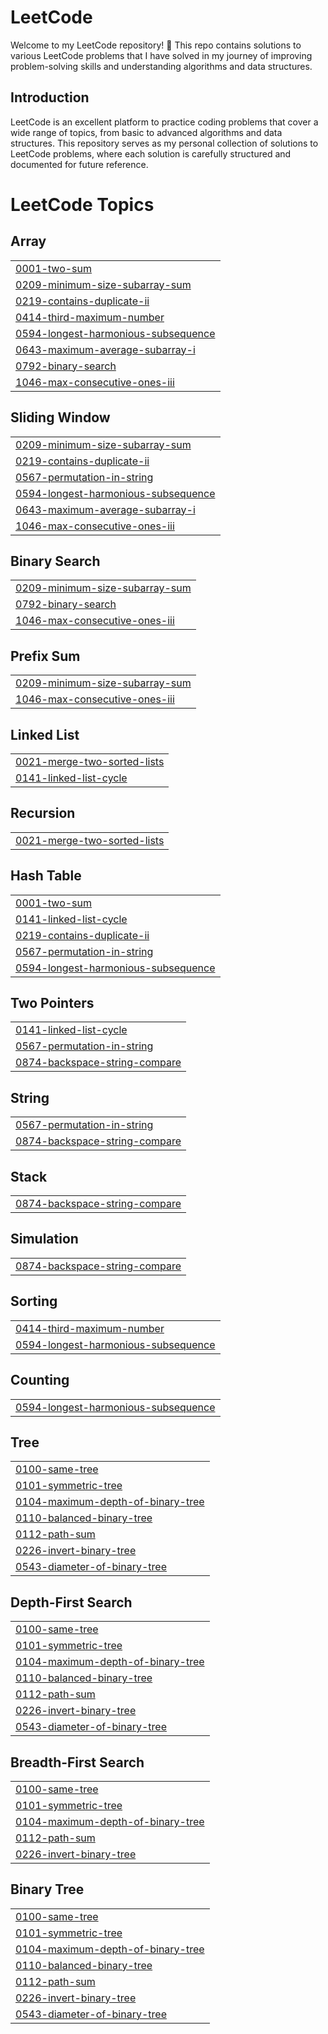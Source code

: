 
# LeetCode

Welcome to my LeetCode repository! 🚀 This repo contains solutions to various LeetCode problems that I have solved in my journey of improving problem-solving skills and understanding algorithms and data structures.

## Introduction

LeetCode is an excellent platform to practice coding problems that cover a wide range of topics, from basic to advanced algorithms and data structures. This repository serves as my personal collection of solutions to LeetCode problems, where each solution is carefully structured and documented for future reference.

<!---LeetCode Topics Start-->
# LeetCode Topics
## Array
|  |
| ------- |
| [0001-two-sum](https://github.com/armaandeol/LeetCode/tree/master/0001-two-sum) |
| [0209-minimum-size-subarray-sum](https://github.com/armaandeol/LeetCode/tree/master/0209-minimum-size-subarray-sum) |
| [0219-contains-duplicate-ii](https://github.com/armaandeol/LeetCode/tree/master/0219-contains-duplicate-ii) |
| [0414-third-maximum-number](https://github.com/armaandeol/LeetCode/tree/master/0414-third-maximum-number) |
| [0594-longest-harmonious-subsequence](https://github.com/armaandeol/LeetCode/tree/master/0594-longest-harmonious-subsequence) |
| [0643-maximum-average-subarray-i](https://github.com/armaandeol/LeetCode/tree/master/0643-maximum-average-subarray-i) |
| [0792-binary-search](https://github.com/armaandeol/LeetCode/tree/master/0792-binary-search) |
| [1046-max-consecutive-ones-iii](https://github.com/armaandeol/LeetCode/tree/master/1046-max-consecutive-ones-iii) |
## Sliding Window
|  |
| ------- |
| [0209-minimum-size-subarray-sum](https://github.com/armaandeol/LeetCode/tree/master/0209-minimum-size-subarray-sum) |
| [0219-contains-duplicate-ii](https://github.com/armaandeol/LeetCode/tree/master/0219-contains-duplicate-ii) |
| [0567-permutation-in-string](https://github.com/armaandeol/LeetCode/tree/master/0567-permutation-in-string) |
| [0594-longest-harmonious-subsequence](https://github.com/armaandeol/LeetCode/tree/master/0594-longest-harmonious-subsequence) |
| [0643-maximum-average-subarray-i](https://github.com/armaandeol/LeetCode/tree/master/0643-maximum-average-subarray-i) |
| [1046-max-consecutive-ones-iii](https://github.com/armaandeol/LeetCode/tree/master/1046-max-consecutive-ones-iii) |
## Binary Search
|  |
| ------- |
| [0209-minimum-size-subarray-sum](https://github.com/armaandeol/LeetCode/tree/master/0209-minimum-size-subarray-sum) |
| [0792-binary-search](https://github.com/armaandeol/LeetCode/tree/master/0792-binary-search) |
| [1046-max-consecutive-ones-iii](https://github.com/armaandeol/LeetCode/tree/master/1046-max-consecutive-ones-iii) |
## Prefix Sum
|  |
| ------- |
| [0209-minimum-size-subarray-sum](https://github.com/armaandeol/LeetCode/tree/master/0209-minimum-size-subarray-sum) |
| [1046-max-consecutive-ones-iii](https://github.com/armaandeol/LeetCode/tree/master/1046-max-consecutive-ones-iii) |
## Linked List
|  |
| ------- |
| [0021-merge-two-sorted-lists](https://github.com/armaandeol/LeetCode/tree/master/0021-merge-two-sorted-lists) |
| [0141-linked-list-cycle](https://github.com/armaandeol/LeetCode/tree/master/0141-linked-list-cycle) |
## Recursion
|  |
| ------- |
| [0021-merge-two-sorted-lists](https://github.com/armaandeol/LeetCode/tree/master/0021-merge-two-sorted-lists) |
## Hash Table
|  |
| ------- |
| [0001-two-sum](https://github.com/armaandeol/LeetCode/tree/master/0001-two-sum) |
| [0141-linked-list-cycle](https://github.com/armaandeol/LeetCode/tree/master/0141-linked-list-cycle) |
| [0219-contains-duplicate-ii](https://github.com/armaandeol/LeetCode/tree/master/0219-contains-duplicate-ii) |
| [0567-permutation-in-string](https://github.com/armaandeol/LeetCode/tree/master/0567-permutation-in-string) |
| [0594-longest-harmonious-subsequence](https://github.com/armaandeol/LeetCode/tree/master/0594-longest-harmonious-subsequence) |
## Two Pointers
|  |
| ------- |
| [0141-linked-list-cycle](https://github.com/armaandeol/LeetCode/tree/master/0141-linked-list-cycle) |
| [0567-permutation-in-string](https://github.com/armaandeol/LeetCode/tree/master/0567-permutation-in-string) |
| [0874-backspace-string-compare](https://github.com/armaandeol/LeetCode/tree/master/0874-backspace-string-compare) |
## String
|  |
| ------- |
| [0567-permutation-in-string](https://github.com/armaandeol/LeetCode/tree/master/0567-permutation-in-string) |
| [0874-backspace-string-compare](https://github.com/armaandeol/LeetCode/tree/master/0874-backspace-string-compare) |
## Stack
|  |
| ------- |
| [0874-backspace-string-compare](https://github.com/armaandeol/LeetCode/tree/master/0874-backspace-string-compare) |
## Simulation
|  |
| ------- |
| [0874-backspace-string-compare](https://github.com/armaandeol/LeetCode/tree/master/0874-backspace-string-compare) |
## Sorting
|  |
| ------- |
| [0414-third-maximum-number](https://github.com/armaandeol/LeetCode/tree/master/0414-third-maximum-number) |
| [0594-longest-harmonious-subsequence](https://github.com/armaandeol/LeetCode/tree/master/0594-longest-harmonious-subsequence) |
## Counting
|  |
| ------- |
| [0594-longest-harmonious-subsequence](https://github.com/armaandeol/LeetCode/tree/master/0594-longest-harmonious-subsequence) |
## Tree
|  |
| ------- |
| [0100-same-tree](https://github.com/armaandeol/LeetCode/tree/master/0100-same-tree) |
| [0101-symmetric-tree](https://github.com/armaandeol/LeetCode/tree/master/0101-symmetric-tree) |
| [0104-maximum-depth-of-binary-tree](https://github.com/armaandeol/LeetCode/tree/master/0104-maximum-depth-of-binary-tree) |
| [0110-balanced-binary-tree](https://github.com/armaandeol/LeetCode/tree/master/0110-balanced-binary-tree) |
| [0112-path-sum](https://github.com/armaandeol/LeetCode/tree/master/0112-path-sum) |
| [0226-invert-binary-tree](https://github.com/armaandeol/LeetCode/tree/master/0226-invert-binary-tree) |
| [0543-diameter-of-binary-tree](https://github.com/armaandeol/LeetCode/tree/master/0543-diameter-of-binary-tree) |
## Depth-First Search
|  |
| ------- |
| [0100-same-tree](https://github.com/armaandeol/LeetCode/tree/master/0100-same-tree) |
| [0101-symmetric-tree](https://github.com/armaandeol/LeetCode/tree/master/0101-symmetric-tree) |
| [0104-maximum-depth-of-binary-tree](https://github.com/armaandeol/LeetCode/tree/master/0104-maximum-depth-of-binary-tree) |
| [0110-balanced-binary-tree](https://github.com/armaandeol/LeetCode/tree/master/0110-balanced-binary-tree) |
| [0112-path-sum](https://github.com/armaandeol/LeetCode/tree/master/0112-path-sum) |
| [0226-invert-binary-tree](https://github.com/armaandeol/LeetCode/tree/master/0226-invert-binary-tree) |
| [0543-diameter-of-binary-tree](https://github.com/armaandeol/LeetCode/tree/master/0543-diameter-of-binary-tree) |
## Breadth-First Search
|  |
| ------- |
| [0100-same-tree](https://github.com/armaandeol/LeetCode/tree/master/0100-same-tree) |
| [0101-symmetric-tree](https://github.com/armaandeol/LeetCode/tree/master/0101-symmetric-tree) |
| [0104-maximum-depth-of-binary-tree](https://github.com/armaandeol/LeetCode/tree/master/0104-maximum-depth-of-binary-tree) |
| [0112-path-sum](https://github.com/armaandeol/LeetCode/tree/master/0112-path-sum) |
| [0226-invert-binary-tree](https://github.com/armaandeol/LeetCode/tree/master/0226-invert-binary-tree) |
## Binary Tree
|  |
| ------- |
| [0100-same-tree](https://github.com/armaandeol/LeetCode/tree/master/0100-same-tree) |
| [0101-symmetric-tree](https://github.com/armaandeol/LeetCode/tree/master/0101-symmetric-tree) |
| [0104-maximum-depth-of-binary-tree](https://github.com/armaandeol/LeetCode/tree/master/0104-maximum-depth-of-binary-tree) |
| [0110-balanced-binary-tree](https://github.com/armaandeol/LeetCode/tree/master/0110-balanced-binary-tree) |
| [0112-path-sum](https://github.com/armaandeol/LeetCode/tree/master/0112-path-sum) |
| [0226-invert-binary-tree](https://github.com/armaandeol/LeetCode/tree/master/0226-invert-binary-tree) |
| [0543-diameter-of-binary-tree](https://github.com/armaandeol/LeetCode/tree/master/0543-diameter-of-binary-tree) |
<!---LeetCode Topics End-->
